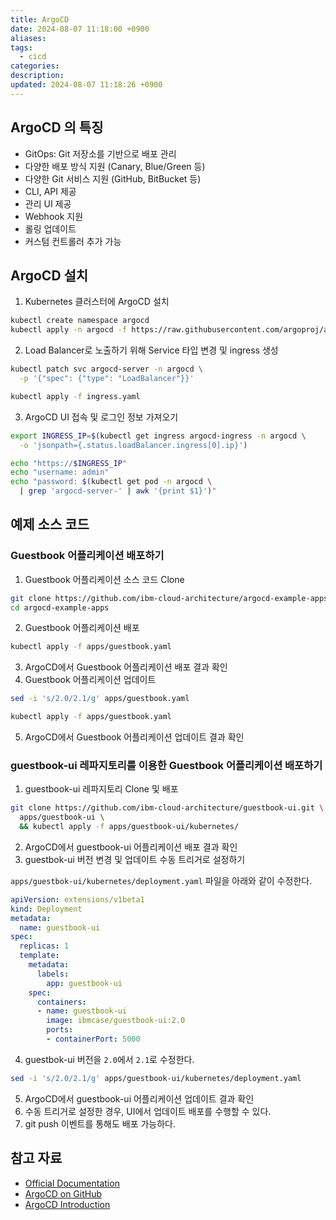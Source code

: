 ```yaml
---
title: ArgoCD
date: 2024-08-07 11:18:00 +0900
aliases: 
tags:
  - cicd
categories: 
description: 
updated: 2024-08-07 11:18:26 +0900
---
```


## ArgoCD 의 특징

- GitOps: Git 저장소를 기반으로 배포 관리
- 다양한 배포 방식 지원 (Canary, Blue/Green 등)
- 다양한 Git 서비스 지원 (GitHub, BitBucket 등)
- CLI, API 제공
- 관리 UI 제공
- Webhook 지원
- 롤링 업데이트
- 커스텀 컨트롤러 추가 가능

## ArgoCD 설치

1. Kubernetes 클러스터에 ArgoCD 설치

```bash
kubectl create namespace argocd
kubectl apply -n argocd -f https://raw.githubusercontent.com/argoproj/argo-cd/stable/manifests/install.yaml
```

2. Load Balancer로 노출하기 위해 Service 타입 변경 및 ingress 생성

```bash
kubectl patch svc argocd-server -n argocd \
  -p '{"spec": {"type": "LoadBalancer"}}'
```

```bash
kubectl apply -f ingress.yaml
```

3. ArgoCD UI 접속 및 로그인 정보 가져오기

```bash
export INGRESS_IP=$(kubectl get ingress argocd-ingress -n argocd \
  -o 'jsonpath={.status.loadBalancer.ingress[0].ip}')

echo "https://$INGRESS_IP"
echo "username: admin"
echo "password: $(kubectl get pod -n argocd \
  | grep 'argocd-server-' | awk '{print $1}')"
```

## 예제 소스 코드

### Guestbook 어플리케이션 배포하기

1. Guestbook 어플리케이션 소스 코드 Clone

```bash
git clone https://github.com/ibm-cloud-architecture/argocd-example-apps.git
cd argocd-example-apps
```

2. Guestbook 어플리케이션 배포

```bash
kubectl apply -f apps/guestbook.yaml
```

3. ArgoCD에서 Guestbook 어플리케이션 배포 결과 확인
4. Guestbook 어플리케이션 업데이트

```bash
sed -i 's/2.0/2.1/g' apps/guestbook.yaml
```

```bash
kubectl apply -f apps/guestbook.yaml
```

5. ArgoCD에서 Guestbook 어플리케이션 업데이트 결과 확인

### guestbook-ui 레파지토리를 이용한 Guestbook 어플리케이션 배포하기

1. guestbook-ui 레파지토리 Clone 및 배포

```bash
git clone https://github.com/ibm-cloud-architecture/guestbook-ui.git \
  apps/guestbook-ui \
  && kubectl apply -f apps/guestbook-ui/kubernetes/
```

2. ArgoCD에서 guestbook-ui 어플리케이션 배포 결과 확인
3. guestbok-ui 버전 변경 및 업데이트 수동 트리거로 설정하기

`apps/guestbok-ui/kubernetes/deployment.yaml` 파일을 아래와 같이 수정한다.

```yaml
apiVersion: extensions/v1beta1
kind: Deployment
metadata:
  name: guestbook-ui
spec:
  replicas: 1
  template:
    metadata:
      labels:
        app: guestbook-ui
    spec:
      containers:
      - name: guestbook-ui
        image: ibmcase/guestbook-ui:2.0
        ports:
        - containerPort: 5000

```

4. guestbok-ui 버전을 `2.0`에서 `2.1`로 수정한다.

```bash
sed -i 's/2.0/2.1/g' apps/guestbook-ui/kubernetes/deployment.yaml
```

5. ArgoCD에서 guestbook-ui 어플리케이션 업데이트 결과 확인
6. 수동 트리거로 설정한 경우, UI에서 업데이트 배포를 수행할 수 있다.
7. git push 이벤트를 통해도 배포 가능하다.

## 참고 자료

- [Official Documentation](https://argoproj.github.io/argo-cd/)
- [ArgoCD on GitHub](https://github.com/argoproj/argo-cd)
- [ArgoCD Introduction](https://www.youtube.com/watch?v=JxqZUSELmSs)
